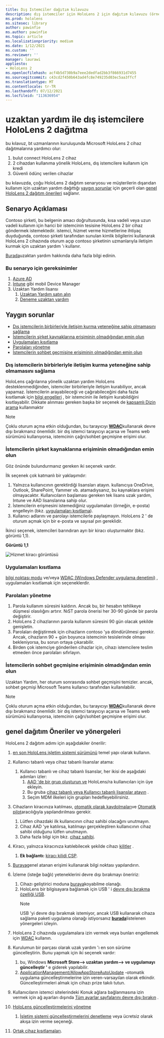 ```yaml
---
title: Dış Istemciler dağıtım kılavuzu
description: dış istemciler için HoloLens 2 için dağıtım kılavuzu (örnek olarak uzaktan yardım ile)
ms.prod: hololens
ms.sitesec: library
author: pawinfie
ms.author: pawinfie
ms.topic: article
ms.localizationpriority: medium
ms.date: 1/12/2021
ms.custom: ''
ms.reviewer: ''
manager: laurawi
appliesto:
- HoloLens 2
ms.openlocfilehash: acf4b5d730b9a7eee2dedfad2bb3f866931d7455
ms.sourcegitcommit: c43cd2f450b643ad4fc8e749235d03ec5aa3ffcf
ms.translationtype: MT
ms.contentlocale: tr-TR
ms.lasthandoff: 07/12/2021
ms.locfileid: "113636954"
---
```

# <a name="deploying-hololens-2-to-external-clients-with-remote-assist"></a>uzaktan yardım ile dış istemcilere HoloLens 2 dağıtma

bu kılavuz, bt uzmanlarının kuruluşunda Microsoft HoloLens 2 cihaz dağıtmalarına yardımcı olur:

1. bulut connect HoloLens 2 cihaz
1. 2 cihazdan kullanıma yönelik HoloLens, dış istemcilere kullanım için kredi
1. Güvenli ödünç verilen cihazlar

bu kılavuzda, çoğu HoloLens 2 dağıtım senaryosu ve müşterilerin dışarıdan kullanım için uzaktan yardım dağıttığı [yaygın sorunlar](#common-concerns) için geçerli olan [genel HoloLens 2 dağıtım önerileri](#general-deployment-recommendations-and-instructions) sağlanır.

## <a name="scenario-description"></a>Senaryo Açıklaması

Contoso şirketi, bu belgenin amacı doğrultusunda, kısa vadeli veya uzun vadeli kullanım için harici bir istemcinin tesisine HoloLens 2 bir cihaz göndermek istemektedir. istemci, hizmet verme hizmetlerine ihtiyaç duyduğunda, contoso şirketi tarafından sunulan kimlik bilgilerini kullanarak HoloLens 2 cihazında oturum açıp contoso şirketinin uzmanlarıyla iletişim kurmak için uzaktan yardım 'ı kullanır.

[Burada](/hololens/hololens2-cloud-connected-overview#learn-about-remote-assist)uzaktan yardım hakkında daha fazla bilgi edinin.

### <a name="requirements-for-this-scenario"></a>Bu senaryo için gereksinimler

1. [Azure AD](/azure/active-directory/fundamentals/active-directory-whatis)
1. [Intune](/mem/intune/fundamentals/free-trial-sign-up) gibi mobil Device Manager
1. Uzaktan Yardım lisansı
    1. [Uzaktan Yardım satın alın](/dynamics365/mixed-reality/remote-assist/buy-remote-assist)
    1. [Deneme uzaktan yardım](/dynamics365/mixed-reality/remote-assist/try-remote-assist)

## <a name="common-concerns"></a>Yaygın sorunlar

- [Dış istemcilerin birbirleriyle iletişim kurma yeteneğine sahip olmamasını sağlama](#how-to-ensure-that-external-clients-do-not-have-the-ability-to-communicate-with-one-another)
- [İstemcilerin şirket kaynaklarına erişiminin olmadığından emin olun](#how-to-ensure-that-clients-do-not-have-access-to-company-resources)
- [Uygulamaları kısıtlama](#how-to-restrict-apps)
- [Parolaları yönetme](#how-to-manage-passwords)
- [İstemcilerin sohbet geçmişine erişiminin olmadığından emin olun](#how-to-ensure-that-clients-do-not-have-access-to-chat-history)

### <a name="how-to-ensure-that-external-clients-do-not-have-the-ability-to-communicate-with-one-another"></a>Dış istemcilerin birbirleriyle iletişim kurma yeteneğine sahip olmamasını sağlama

HoloLens çağrılarına yönelik uzaktan yardım HoloLens desteklenmediğinden, istemciler birbirleriyle iletişim kurabiliyor, ancak yapamaz. İstemcilerin arayabileceği ve çağırabileceğini daha fazla kısıtlamak için  [bilgi engelleri](/microsoft-365/compliance/information-barriers) , bir istemcinin ile iletişim kurabildiğini kısıtlayabilir. Dikkate alınması gereken başka bir seçenek de [kapsamlı Dizin arama](/MicrosoftTeams/teams-scoped-directory-search) kullanmaktır

 > [!NOTE]
> Çoklu oturum açma etkin olduğundan, bu tarayıcıyı [**WDAC**](/hololens/windows-defender-application-control-wdac)kullanarak devre dışı bırakmanız önemlidir. bir dış istemci tarayıcıyı açarsa ve Teams web sürümünü kullanıyorsa, istemcinin çağrı/sohbet geçmişine erişimi olur.

### <a name="how-to-ensure-that-clients-do-not-have-access-to-company-resources"></a>İstemcilerin şirket kaynaklarına erişiminin olmadığından emin olun

Göz önünde bulundurmanız gereken iki seçenek vardır.

İlk seçenek çok katmanlı bir yaklaşımdır:

1. Yalnızca kullanıcının gerektirdiği lisansları atayın. kullanıcıya OneDrive, Outlook, SharePoint, Yammer vb. atamadıysanız, bu kaynaklara erişimi olmayacaktır. Kullanıcıların başlaması gereken tek lisans uzak yardım, Intune ve AAD lisanslarına sahip olur.
1. İstemcilerin erişmesini istemediğiniz uygulamaları (örneğin, e-posta) engelleyin (bkz. [uygulamaları kısıtlama](#how-to-restrict-apps)).
1. Kullanıcı adlarını ve parolayı istemcilerle paylaşmayın. HoloLens 2 ' de oturum açmak için bir e-posta ve sayısal pın gereklidir.

İkinci seçenek, istemcileri barındıran ayrı bir kiracı oluşturmaktır (bkz. görüntü 1,1).

**Görüntü 1,1**

![Hizmet kiracı görüntüsü](./images/hololens-service-tenant-image.png)

### <a name="how-to-restrict-apps"></a>Uygulamaları kısıtlama

[bilgi noktası modu](/hololens/hololens-kiosk) ve/veya [WDAC (Windows Defender uygulama denetimi)](/hololens/windows-defender-application-control-wdac) , uygulamaları kısıtlamak için seçeneklerdir.

### <a name="how-to-manage-passwords"></a>Parolaları yönetme

1. Parola kullanım süresini kaldırın. Ancak bu, bir hesabın tehlikeye düşmesi olasılığını artırır. NıST parola önerisi her 30-90 günde bir parola değiştirir.
1. HoloLens 2 cihazlarının parola kullanım süresini 90 gün olacak şekilde genişletin.
1. Parolaları değiştirmek için cihazların contoso 'ya döndürülmesi gerekir. Ancak, cihazların 90 + gün boyunca istemcinin tesislerinde olması bekleniyorsa, bu sorun ortaya çıkarabilir.  
1. Birden çok istemciye gönderilen cihazlar için, cihazı istemcilere teslim etmeden önce parolaları sıfırlayın.

### <a name="how-to-ensure-that-clients-do-not-have-access-to-chat-history"></a>İstemcilerin sohbet geçmişine erişiminin olmadığından emin olun

Uzaktan Yardım, her oturum sonrasında sohbet geçmişini temizler. ancak, sohbet geçmişi Microsoft Teams kullanıcı tarafından kullanılabilir.

> [!NOTE]
> Çoklu oturum açma etkin olduğundan, bu tarayıcıyı [**WDAC**](/hololens/windows-defender-application-control-wdac)kullanarak devre dışı bırakmanız önemlidir. bir dış istemci tarayıcıyı açarsa ve Teams web sürümünü kullanıyorsa, istemcinin çağrı/sohbet geçmişine erişimi olur.

## <a name="general-deployment-recommendations-and-instructions"></a>genel dağıtım Öneriler ve yönergeleri

HoloLens 2 dağıtım adımı için aşağıdakiler önerilir:

1. [en son HoloLens işletim sistemi sürümünü](https://aka.ms/hololens2download) temel yapı olarak kullanın.
1. Kullanıcı tabanlı veya cihaz tabanlı lisanslar atama:
    1. Kullanıcı tabanlı ve cihaz tabanlı lisanslar, her ikisi de aşağıdaki adımları izler:
        1. [AAD 'de bir grup oluşturun ve](/azure/active-directory/fundamentals/active-directory-groups-create-azure-portal#create-a-basic-group-and-add-members) HoloLens/ra kullanıcıları için üye ekleyin.
        1. Bu gruba [cihaz tabanlı veya Kullanıcı tabanlı lisanslar atayın](/azure/active-directory/enterprise-users/licensing-groups-assign#:~:text=In%20this%20article%201%20Assign%20the%20required%20licenses,3%20Check%20for%20license%20problems%20and%20resolve%20them) .
        1. Seçim MDM ilkeleri için grupları hedefleyebilirsiniz.

1. Cihazların kiracınıza katılması, [otomatik olarak kaydolmaları](/hololens/hololens-enroll-mdm#auto-enrollment-in-mdm)ve [Otomatik pilot](/hololens/hololens2-autopilot)aracılığıyla yapılandırılması gerekir.
    1. Lütfen cihazdaki ilk kullanıcının cihaz sahibi olacağını unutmayın.
    1. Cihaz AAD 'ye katılırsa, katılmayı gerçekleştiren kullanıcının cihaz sahibi olduğunu lütfen unutmayın.
    1. Daha fazla bilgi için bkz. [cihaz sahibi](/hololens/security-adminless-os#device-owner).
1. Kiracı, yalnızca kiracınıza katılebilecek şekilde cihazı [kilitler](/hololens/hololens-release-notes#tenantlockdown-csp-and-autopilot) .
    1. **Ek bağlantı:** [kiracı kilidi CSP](/windows/client-management/mdm/tenantlockdown-csp).
1. [Buraya](/hololens/hololens-global-assigned-access-kiosk)genel atanan erişimi kullanarak bilgi noktası yapılandırın.
1. İzleme (isteğe bağlı) yeteneklerini devre dışı bırakmayı öneririz:
    1. Cihazı geliştirici moduna [buraya](/windows/client-management/mdm/policy-csp-applicationmanagement#applicationmanagement-allowdeveloperunlock)koyabilme olanağı.
    1. HoloLens bir bilgisayara bağlamak için USB ' i [devre dışı bırakma özelliği USB](/windows/client-management/mdm/policy-csp-connectivity#connectivity-allowusbconnection).
       > [!NOTE]
        > USB 'yi devre dışı bırakmak istemiyor, ancak USB kullanarak cihaza sağlama paketi uygulama olanağı istiyorsanız [**burada**](/windows/client-management/mdm/policy-csp-security#security-allowaddprovisioningpackage)listelenen yönergeleri izleyin.

1. HoloLens 2 cihazında uygulamalara izin vermek veya bunları engellemek için [WDAC](/hololens/windows-defender-application-control-wdac) kullanın.
1. Kurulumun bir parçası olarak uzak yardım 'ı en son sürüme güncelleştirin. Bunu yapmak için iki seçenek vardır:
    1. bu, Windows **Microsoft Store--> uzaktan yardım--> ve uygulamayı güncelleştir '** e giderek yapılabilir.
    1. [ApplicationManagement/AllowAppStoreAutoUpdate](/windows/client-management/mdm/policy-csp-applicationmanagement#applicationmanagement-allowappstoreautoupdate) -otomatik uygulama güncelleştirmelerine izin veren-varsayılan olarak etkindir. Güncelleştirmeleri almak için cihazı prize takılı tutun.
1. Kullanıcıların istemci sitelerindeki Konuk ağlara bağlanmasına izin vermek için ağ ayarları dışında [Tüm ayarlar sayfalarını devre dışı bırakın](/hololens/settings-uri-list) .
1. [HoloLens güncelleştirmelerini yönetme](/hololens/hololens-updates)
    1. [İşletim sistemi güncelleştirmelerini denetleme](/mem/intune/protect/windows-update-for-business-configure#create-and-assign-update-rings) veya ücretsiz olarak akışa izin verme seçeneği.
1. [Ortak cihaz kısıtlamaları](/hololens/hololens-common-device-restrictions).
